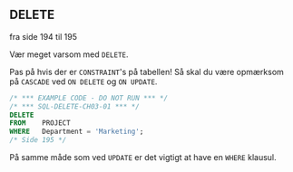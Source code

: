 ## DELETE
fra side 194 til 195

Vær meget varsom med ```DELETE```.

Pas på hvis der er ```CONSTRAINT```'s på tabellen!
Så skal du være opmærksom på ```CASCADE``` ved ```ON DELETE``` og ```ON UPDATE```.
```SQL
/* *** EXAMPLE CODE - DO NOT RUN *** */
/* *** SQL-DELETE-CH03-01 *** */
DELETE
FROM	PROJECT
WHERE	Department = 'Marketing';
/* Side 195 */
```

På samme måde som ved ```UPDATE``` er det vigtigt at have en ```WHERE``` klausul.
